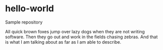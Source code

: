 # hello-world
Sample repository

All quick brown foxes jump over lazy dogs when they are not writing software. Then
they go out and work in the fields chasing zebras.  And that is what I am talking
about as far as I am able to describe.
